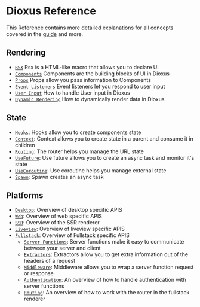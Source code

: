 # Dioxus Reference

This Reference contains more detailed explanations for all concepts covered in the [guide](../guide/index.md) and more.

## Rendering

- [`RSX`](rsx.md) Rsx is a HTML-like macro that allows you to declare UI
- [`Components`](components.md) Components are the building blocks of UI in Dioxus
- [`Props`](component_props.md) Props allow you pass information to Components
- [`Event Listeners`](event_handlers.md) Event listeners let you respond to user input
- [`User Input`](user_input.md) How to handle User input in Dioxus
- [`Dynamic Rendering`](dynamic_rendering.md) How to dynamically render data in Dioxus

## State

- [`Hooks`](hooks.md): Hooks allow you to create components state
- [`Context`](context.md): Context allows you to create state in a parent and consume it in children
- [`Routing`](router.md): The router helps you manage the URL state
- [`UseFuture`](use_future.md): Use future allows you to create an async task and monitor it's state
- [`UseCoroutine`](use_coroutine.md): Use coroutine helps you manage external state
- [`Spawn`](spawn.md): Spawn creates an async task

## Platforms

- [`Desktop`](desktop/index.md): Overview of desktop specific APIS
- [`Web`](web/index.md): Overview of web specific APIS
- [`SSR`](ssr.md): Overview of the SSR renderer
- [`Liveview`](liveview.md): Overview of liveview specific APIS
- [`Fullstack`](fullstack/index.md): Overview of Fullstack specific APIS
    - [`Server Functions`](fullstack/server_functions.md): Server functions make it easy to communicate between your server and client
    - [`Extractors`](fullstack/extractors.md): Extractors allow you to get extra information out of the headers of a request
    - [`Middleware`](fullstack/middleware.md): Middleware allows you to wrap a server function request or response
    - [`Authentication`](fullstack/authentication.md): An overview of how to handle authentication with server functions
    - [`Routing`](fullstack/routing.md): An overview of how to work with the router in the fullstack renderer
